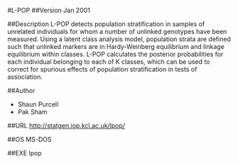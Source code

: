 #L-POP
##Version
Jan 2001

##Description
L-POP detects population stratification in samples of unrelated individuals for whom a number of unlinked genotypes have been measured. 
 Using a latent class analysis model, population strata are defined such that unlinked markers are in Hardy-Weinberg equilibrium and linkage equilibrium within classes. 
 L-POP calculates the posterior probabilities for each individual belonging to each of K classes, which can be used to correct for spurious effects of population stratification in tests of association.

##Author
* Shaun Purcell
* Pak Sham

##URL
http://statgen.iop.kcl.ac.uk/lpop/

##OS
MS-DOS

##EXE
lpop

